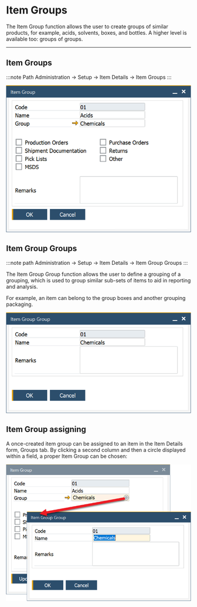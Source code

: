 # Item Groups

The Item Group function allows the user to create groups of similar products, for example, acids, solvents, boxes, and bottles. A higher level is available too: groups of groups.

---

## Item Groups

:::note Path
Administration → Setup → Item Details → Item Groups
:::

![Item Group](./media/item-group.png)

## Item Group Groups

:::note path
Administration → Setup → Item Details → Item Group Groups
:::

The Item Group Group function allows the user to define a grouping of a grouping, which is used to group similar sub-sets of items to aid in reporting and analysis.

For example, an item can belong to the group boxes and another grouping packaging.

![Item Group Groups](./media/item-group-groups.png)

## Item Group assigning

A once-created item group can be assigned to an item in the Item Details form, Groups tab. By clicking a second column and then a circle displayed within a field, a proper Item Group can be chosen:

![Assigning](./media/groups-assigning-item-groups.png)

